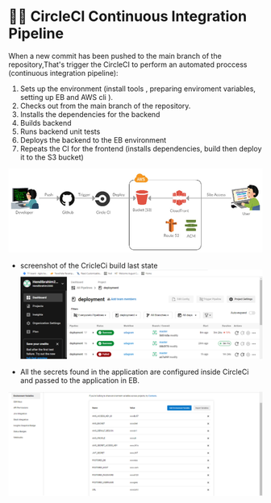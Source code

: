 # 🐱‍💻 CircleCI Continuous Integration Pipeline

When a new commit has been pushed to the main branch of the repository,That's trigger the CircleCI to perform an automated proccess (continuous integration pipeline):

1.  Sets up the environment (install tools , preparing enviroment variables, setting up EB and AWS cli ).
2.  Checks out from the main branch of the repository.
3.  Installs the dependencies for the backend 
4.  Builds backend 
5.  Runs backend unit tests
6.  Deploys the backend to the EB environment
7.  Repeats the CI for the frontend (installs dependencies, build then deploy it to the S3 bucket)

![circleci aws diagram](./images/circleci%20aws%20diagram.png)


- screenshot of the CricleCi build last state
![circleci success](./images/circleci.PNG)


- All the secrets found in the application are configured inside CircleCi and passed to the application in EB.

![circleci secrets](./images/circle-env.PNG)